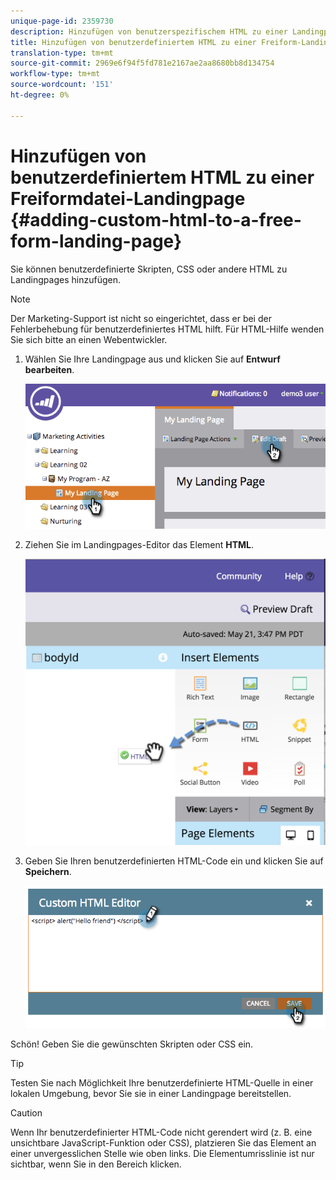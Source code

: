 ```yaml
---
unique-page-id: 2359730
description: Hinzufügen von benutzerspezifischem HTML zu einer Landingpage mit Freiform - Marketing Docs - Produktdokumentation
title: Hinzufügen von benutzerdefiniertem HTML zu einer Freiform-Landingpage
translation-type: tm+mt
source-git-commit: 2969e6f94f5fd781e2167ae2aa8680bb8d134754
workflow-type: tm+mt
source-wordcount: '151'
ht-degree: 0%

---
```



# Hinzufügen von benutzerdefiniertem HTML zu einer Freiformdatei-Landingpage {#adding-custom-html-to-a-free-form-landing-page}

Sie können benutzerdefinierte Skripten, CSS oder andere HTML zu Landingpages hinzufügen.

>[!NOTE]
>
>Der Marketing-Support ist nicht so eingerichtet, dass er bei der Fehlerbehebung für benutzerdefiniertes HTML hilft. Für HTML-Hilfe wenden Sie sich bitte an einen Webentwickler.

1. Wählen Sie Ihre Landingpage aus und klicken Sie auf **Entwurf bearbeiten**.

   ![](assets/image2014-9-17-12-3a2-3a15.png)

1. Ziehen Sie im Landingpages-Editor das Element **HTML**.

   ![](assets/image2015-5-21-15-3a52-3a42.png)

1. Geben Sie Ihren benutzerdefinierten HTML-Code ein und klicken Sie auf **Speichern**.

   ![](assets/image2014-9-17-12-3a3-3a39.png)

Schön! Geben Sie die gewünschten Skripten oder CSS ein.

>[!TIP]
>
>Testen Sie nach Möglichkeit Ihre benutzerdefinierte HTML-Quelle in einer lokalen Umgebung, bevor Sie sie in einer Landingpage bereitstellen.

>[!CAUTION]
>
>Wenn Ihr benutzerdefinierter HTML-Code nicht gerendert wird (z. B. eine unsichtbare JavaScript-Funktion oder CSS), platzieren Sie das Element an einer unvergesslichen Stelle wie oben links. Die Elementumrisslinie ist nur sichtbar, wenn Sie in den Bereich klicken.
